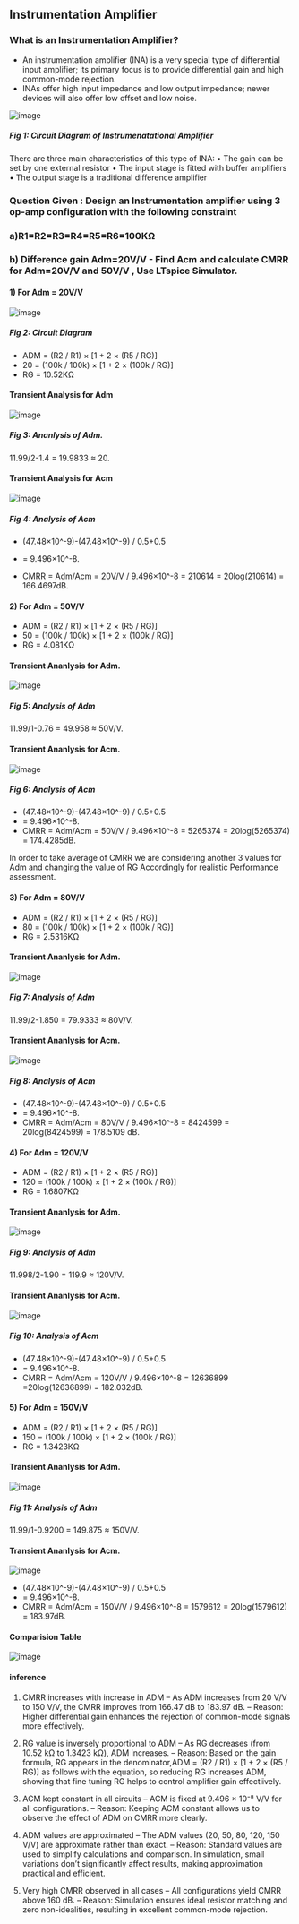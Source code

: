 ## Instrumentation Amplifier
### What is an Instrumentation Amplifier?
-  An instrumentation amplifier (INA) is a very special type of differential input
amplifier; its primary focus is to provide differential gain and high common-mode
rejection.
-  INAs offer high input impedance and low output impedance; newer devices will
also offer low offset and low noise.


![image](https://github.com/user-attachments/assets/29e15ec6-9375-4526-b207-01c1cddb0da6)
##### Fig 1: Circuit Diagram of Instrumenatational Amplifier
There are three main characteristics of this type of INA:
• The gain can be set by one external resistor
• The input stage is fitted with buffer amplifiers
• The output stage is a traditional difference amplifier

### Question Given : Design an Instrumentation amplifier using 3 op-amp configuration with the following constraint
### a)R1=R2=R3=R4=R5=R6=100KΩ
### b) Difference gain Adm=20V/V - Find Acm and calculate CMRR for Adm=20V/V and 50V/V , Use LTspice Simulator.


#### 1) For Adm = 20V/V
![image](https://github.com/user-attachments/assets/0e66fd33-ee12-43fd-8da6-1904752859b5)
##### Fig 2: Circuit Diagram
- ADM = (R2 / R1) × [1 + 2 × (R5 / RG)]
- 20 = (100k / 100k) × [1 + 2 × (100k / RG)]
- RG = 10.52KΩ

#### Transient Analysis for Adm
![image](https://github.com/user-attachments/assets/b67244ba-2e5d-4ec9-b21c-2724c495a357)
##### Fig 3: Ananlysis of Adm.
11.99/2-1.4 = 19.9833 ≈ 20.
#### Transient Analysis for Acm
![image](https://github.com/user-attachments/assets/48b59278-7414-4b9a-bc56-4439808f7d9a)
##### Fig 4: Analysis of Acm
- (47.48×10^-9)-(47.48×10^-9) / 0.5+0.5
- = 9.496×10^-8.

- CMRR = Adm/Acm = 20V/V / 9.496×10^-8
      = 210614 = 20log(210614) = 166.4697dB.
      
#### 2) For Adm = 50V/V

- ADM = (R2 / R1) × [1 + 2 × (R5 / RG)]
- 50 = (100k / 100k) × [1 + 2 × (100k / RG)]
- RG = 4.081KΩ
#### Transient Ananlysis for Adm.
![image](https://github.com/user-attachments/assets/e2492aec-5502-468c-8def-f8d8ca841d4f)
##### Fig 5: Analysis of Adm
11.99/1-0.76 = 49.958 ≈ 50V/V.
#### Transient Ananlysis for Acm.
  ![image](https://github.com/user-attachments/assets/498a4d49-0109-4cda-8f28-1f4c9a66c8cc)
##### Fig 6: Analysis of Acm
- (47.48×10^-9)-(47.48×10^-9) / 0.5+0.5
- = 9.496×10^-8.
- CMRR = Adm/Acm = 50V/V / 9.496×10^-8
= 5265374 = 20log(5265374) = 174.4285dB.

In order to take average of CMRR we are considering another 3 values for Adm and changing the value of RG Accordingly for realistic Performance assessment.

#### 3) For Adm = 80V/V
- ADM = (R2 / R1) × [1 + 2 × (R5 / RG)]
- 80 = (100k / 100k) × [1 + 2 × (100k / RG)]
- RG = 2.5316KΩ
#### Transient Ananlysis for Adm.
![image](https://github.com/user-attachments/assets/473729aa-43d0-4280-8fd5-3e4a0b7c3f47)
##### Fig 7: Analysis of Adm
11.99/2-1.850 = 79.9333 ≈ 80V/V.
#### Transient Ananlysis for Acm.
![image](https://github.com/user-attachments/assets/4117ad48-c07d-4493-b4a8-d72fc5a93a35)
##### Fig 8: Analysis of Acm
- (47.48×10^-9)-(47.48×10^-9) / 0.5+0.5
- = 9.496×10^-8.
- CMRR = Adm/Acm = 80V/V / 9.496×10^-8
= 8424599 = 20log(8424599) = 178.5109 dB.

#### 4) For Adm = 120V/V
- ADM = (R2 / R1) × [1 + 2 × (R5 / RG)]
- 120 = (100k / 100k) × [1 + 2 × (100k / RG)]
- RG = 1.6807KΩ
#### Transient Ananlysis for Adm.
![image](https://github.com/user-attachments/assets/af19f6e5-9639-46cf-8df3-5de16f28a070)
##### Fig 9: Analysis of Adm
11.998/2-1.90 = 119.9  ≈ 120V/V.
#### Transient Ananlysis for Acm.
![image](https://github.com/user-attachments/assets/68064cb6-7213-45db-a03f-5c29b920be6b)
##### Fig 10: Analysis of Acm
- (47.48×10^-9)-(47.48×10^-9) / 0.5+0.5
- = 9.496×10^-8.
- CMRR = Adm/Acm = 120V/V / 9.496×10^-8
= 12636899 =20log(12636899) = 182.032dB.

#### 5) For Adm = 150V/V
- ADM = (R2 / R1) × [1 + 2 × (R5 / RG)]
- 150 = (100k / 100k) × [1 + 2 × (100k / RG)]
- RG = 1.3423KΩ
#### Transient Ananlysis for Adm.
![image](https://github.com/user-attachments/assets/452b0d95-62a6-4be1-a3b9-a0b5116324f0)
##### Fig 11: Analysis of Adm
11.99/1-0.9200 = 149.875 ≈ 150V/V.
#### Transient Ananlysis for Acm.
![image](https://github.com/user-attachments/assets/e7244ff9-e9e7-413e-a67f-bc5377d6fddb)
- (47.48×10^-9)-(47.48×10^-9) / 0.5+0.5
- = 9.496×10^-8.
- CMRR = Adm/Acm = 150V/V / 9.496×10^-8
= 1579612 = 20log(1579612) = 183.97dB.

#### Comparision Table
![image](https://github.com/user-attachments/assets/d246a0c7-0569-42c0-8211-c222d7a1f447)

#### inference

1) CMRR increases with increase in ADM
– As ADM increases from 20 V/V to 150 V/V, the CMRR improves from 166.47 dB to 183.97 dB.
– Reason: Higher differential gain enhances the rejection of common-mode signals more effectively.

2) RG value is inversely proportional to ADM
– As RG decreases (from 10.52 kΩ to 1.3423 kΩ), ADM increases.
– Reason: Based on the gain formula, RG appears in the denominator,ADM = (R2 / R1) × [1 + 2 × (R5 / RG)] as follows with the equation, so reducing RG increases ADM, showing that fine tuning RG helps to control amplifier gain effectiively.

3) ACM kept constant in all circuits
– ACM is fixed at 9.496 × 10⁻⁸ V/V for all configurations.
– Reason: Keeping ACM constant allows us to observe the effect of ADM on CMRR more clearly.

4)  ADM values are approximated
– The ADM values (20, 50, 80, 120, 150 V/V) are approximate rather than exact.
– Reason: Standard values are used to simplify calculations and comparison. In simulation, small variations don’t significantly affect results, making approximation practical and efficient.

5) Very high CMRR observed in all cases
– All configurations yield CMRR above 160 dB.
– Reason: Simulation ensures ideal resistor matching and zero non-idealities, resulting in excellent common-mode rejection.

